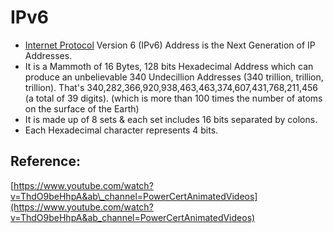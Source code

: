 # IPv6

* [Internet Protocol](untitled-15.md) Version 6 \(IPv6\) Address is the Next Generation of IP Addresses.
* It is a Mammoth of 16 Bytes, 128 bits Hexadecimal Address which can produce an unbelievable 340 Undecillion Addresses \(340 trillion, trillion, trillion\). That's 340,282,366,920,938,463,463,374,607,431,768,211,456 \(a total of 39 digits\). \(which is more than 100 times the number of atoms on the surface of the Earth\)
* It is made up of 8 sets & each set includes 16 bits separated by colons.
* Each Hexadecimal character represents 4 bits.

## Reference:

[https://www.youtube.com/watch?v=ThdO9beHhpA&ab\_channel=PowerCertAnimatedVideos](https://www.youtube.com/watch?v=ThdO9beHhpA&ab_channel=PowerCertAnimatedVideos)

